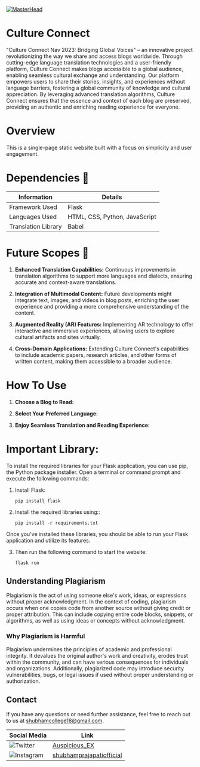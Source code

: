 [![MasterHead](https://github.com/Auspicious-EX/CultureConnect/blob/main/IMG/banner.gif?raw=true)](https://)

# Culture Connect
"Culture Connect Nav 2023: Bridging Global Voices" – an innovative project revolutionizing the way we share and access blogs worldwide. Through cutting-edge language translation technologies and a user-friendly platform, Culture Connect makes blogs accessible to a global audience, enabling seamless cultural exchange and understanding. Our platform empowers users to share their stories, insights, and experiences without language barriers, fostering a global community of knowledge and cultural appreciation. By leveraging advanced translation algorithms, Culture Connect ensures that the essence and context of each blog are preserved, providing an authentic and enriching reading experience for everyone.

# Overview

This is a single-page static website built with a focus on simplicity and user engagement.

# Dependencies 🤔
| Information          | Details    |
|----------------------|------------|
| Framework Used       | Flask      |
| Languages Used       | HTML, CSS, Python, JavaScript |
| Translation Library  | Babel      |

# Future Scopes 🎢
1. **Enhanced Translation Capabilities:** Continuous improvements in translation algorithms to support more languages and dialects, ensuring accurate and context-aware translations.

2. **Integration of Multimodal Content:** Future developments might integrate text, images, and videos in blog posts, enriching the user experience and providing a more comprehensive understanding of the content.

3. **Augmented Reality (AR) Features:** Implementing AR technology to offer interactive and immersive experiences, allowing users to explore cultural artifacts and sites virtually.

4. **Cross-Domain Applications:** Extending Culture Connect's capabilities to include academic papers, research articles, and other forms of written content, making them accessible to a broader audience.

# How To Use

1. **Choose a Blog to Read:**

2. **Select Your Preferred Language:**

3. **Enjoy Seamless Translation and Reading Experience:**

# Important Library:

To install the required libraries for your Flask application, you can use pip, the Python package installer. Open a terminal or command prompt and execute the following commands:

1. Install Flask:

    ```
    pip install flask
    ```

2. Install the required libraries using::

    ```
    pip install -r requirements.txt
    ```


Once you've installed these libraries, you should be able to run your Flask application and utilize its features.

3. Then run the following command to start the website:

    ```
    flask run
    ```

## Understanding Plagiarism
Plagiarism is the act of using someone else's work, ideas, or expressions without proper acknowledgment. In the context of coding, plagiarism occurs when one copies code from another source without giving credit or proper attribution. This can include copying entire code blocks, snippets, or algorithms, as well as using ideas or concepts without acknowledgment.

### Why Plagiarism is Harmful
Plagiarism undermines the principles of academic and professional integrity. It devalues the original author's work and creativity, erodes trust within the community, and can have serious consequences for individuals and organizations. Additionally, plagiarized code may introduce security vulnerabilities, bugs, or legal issues if used without proper understanding or authorization.

## Contact
If you have any questions or need further assistance, feel free to reach out to us at shubhamcollege18@gmail.com.

| Social Media | Link |
|--------------|------|
| ![Twitter](https://img.shields.io/badge/Twitter-%231DA1F2.svg?style=for-the-badge&logo=Twitter&logoColor=white) | [Auspicious_EX](https://twitter.com/Auspicious_EX) |
| ![Instagram](https://img.shields.io/badge/Instagram-%23E4405F.svg?style=for-the-badge&logo=Instagram&logoColor=white) | [shubhamprajapatiofficial](https://www.instagram.com/shubhamprajapatiofficial) |
